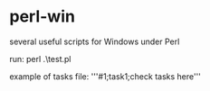 # perl-win
several useful scripts for Windows under Perl

run: perl .\test.pl

example of tasks file:
'''#1;task1;check tasks here'''
